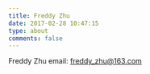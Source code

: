 ```yaml
---
title: Freddy Zhu
date: 2017-02-28 10:47:15
type: about
comments: false
---
```


Freddy Zhu
email: freddy_zhu@163.com
